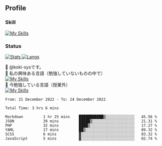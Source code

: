 ## Profile
### Skill
[![My Skills](https://skillicons.dev/icons?i=html,css,javascript,php,java,nodejs,react,bootstrap,docker,laravel,git,github,githubactions,materialui&theme=dark)](https://skillicons.dev)<br>
### Status
[![Stats](https://github-readme-stats.vercel.app/api?username=koki-sys&count_private=true&show_icons=true)
![Langs](https://github-readme-stats.vercel.app/api/top-langs/?username=koki-sys&layout=compact)](https://github.com/koki-sys)

👋 @koki-sysです。<br/>
👀 私の興味ある言語（勉強していないものの中で）<br/>
[![My Skills](https://skillicons.dev/icons?i=golang,gin&theme=dark)](https://skillicons.dev)<br/>
🌱 今勉強している言語（授業外）<br/>
[![My Skills](https://skillicons.dev/icons?i=typescript,react&theme=dark)](https://skillicons.dev)


<!---
koki-sys/koki-sys is a ✨ special ✨ repository because its `README.md` (this file) appears on your GitHub profile.
You can click the Preview link to take a look at your changes.
--->

<!--START_SECTION:waka-->

```text
From: 21 December 2022 - To: 24 December 2022

Total Time: 3 hrs 6 mins

Markdown         1 hr 25 mins    ███████████▒░░░░░░░░░░░░░   45.56 %
JSON             39 mins         █████▒░░░░░░░░░░░░░░░░░░░   21.31 %
PHP              32 mins         ████▒░░░░░░░░░░░░░░░░░░░░   17.27 %
YAML             17 mins         ██▒░░░░░░░░░░░░░░░░░░░░░░   09.32 %
SCSS             6 mins          ▓░░░░░░░░░░░░░░░░░░░░░░░░   03.32 %
JavaScript       5 mins          ▓░░░░░░░░░░░░░░░░░░░░░░░░   02.74 %
```

<!--END_SECTION:waka-->

